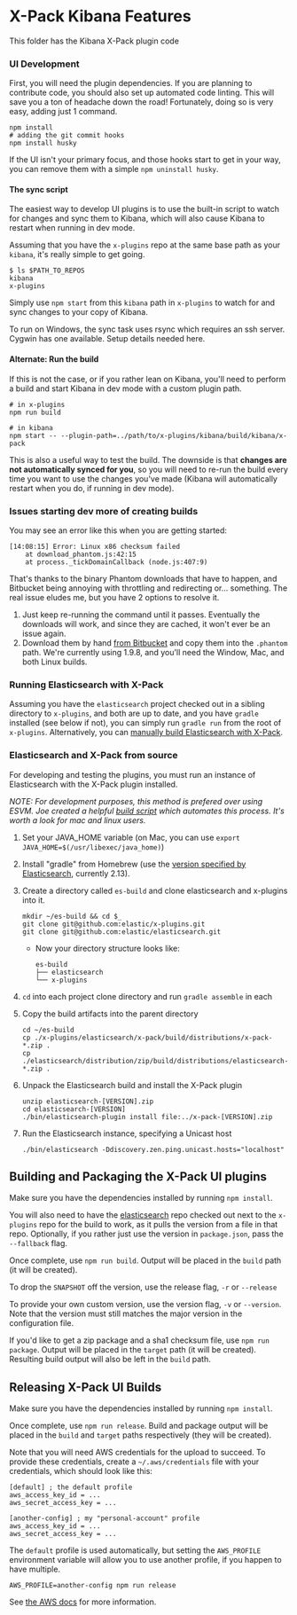 # X-Pack Kibana Features

This folder has the Kibana X-Pack plugin code

### UI Development

First, you will need the plugin dependencies. If you are planning to contribute code, you should also set up automated code linting. This will save you a ton of headache down the road! Fortunately, doing so is very easy, adding just 1 command.

```
npm install
# adding the git commit hooks
npm install husky
```

If the UI isn't your primary focus, and those hooks start to get in your way, you can remove them with a simple `npm uninstall husky`.

#### The sync script

The easiest way to develop UI plugins is to use the built-in script to watch for changes and sync them to Kibana, which will also cause Kibana to restart when running in dev mode.

Assuming that you have the `x-plugins` repo at the same base path as your `kibana`, it's really simple to get going.

```
$ ls $PATH_TO_REPOS
kibana
x-plugins
```

Simply use `npm start` from this `kibana` path in `x-plugins` to watch for and sync changes to your copy of Kibana.

To run on Windows, the sync task uses rsync which requires an ssh server.  Cygwin has one available. Setup details needed here.

#### Alternate: Run the build

If this is not the case, or if you rather lean on Kibana, you'll need to perform a build and start Kibana in dev mode with a custom plugin path.

```
# in x-plugins
npm run build

# in kibana
npm start -- --plugin-path=../path/to/x-plugins/kibana/build/kibana/x-pack
```

This is also a useful way to test the build. The downside is that **changes are not automatically synced for you**, so you will need to re-run the build every time you want to use the changes you've made (Kibana will automatically restart when you do, if running in dev mode).

### Issues starting dev more of creating builds

You may see an error like this when you are getting started:

```
[14:08:15] Error: Linux x86 checksum failed
    at download_phantom.js:42:15
    at process._tickDomainCallback (node.js:407:9)
```

That's thanks to the binary Phantom downloads that have to happen, and Bitbucket being annoying with throttling and redirecting or... something. The real issue eludes me, but you have 2 options to resolve it.

1. Just keep re-running the command until it passes. Eventually the downloads will work, and since they are cached, it won't ever be an issue again.
1. Download them by hand [from Bitbucket](https://bitbucket.org/ariya/phantomjs/downloads) and copy them into the `.phantom` path. We're currently using 1.9.8, and you'll need the Window, Mac, and both Linux builds.

### Running Elasticsearch with X-Pack

Assuming you have the `elasticsearch` project checked out in a sibling directory to `x-plugins`, and both are up to date, and you have
`gradle` installed (see below if not), you can simply run `gradle run` from the root of `x-plugins`. Alternatively, you can [manually build
Elasticsearch with X-Pack](#elasticsearch-and-x-pack-from-source).

### Elasticsearch and X-Pack from source

For developing and testing the plugins, you must run an instance of Elasticsearch with the X-Pack plugin installed.

*NOTE: For development purposes, this method is prefered over using ESVM. Joe created a helpful [build script](https://gist.github.com/w33ble/dd4eebeae5aff3d5adf3) which automates this process. It's worth a look for mac and linux users.*

1. Set your JAVA_HOME variable (on Mac, you can use `export JAVA_HOME=$(/usr/libexec/java_home)`)
1. Install "gradle" from Homebrew (use the [version specified by Elasticsearch](https://github.com/elastic/elasticsearch/blob/master/README.textile#building-from-source), currently 2.13).
1. Create a directory called `es-build` and clone elasticsearch and x-plugins into it.

    ```
    mkdir ~/es-build && cd $_
    git clone git@github.com:elastic/x-plugins.git
    git clone git@github.com:elastic/elasticsearch.git
    ```
   - Now your directory structure looks like:

      ```
      es-build
      ├── elasticsearch
      └── x-plugins
      ```
1. `cd` into each project clone directory and run `gradle assemble` in each
1. Copy the build artifacts into the parent directory

    ```
    cd ~/es-build
    cp ./x-plugins/elasticsearch/x-pack/build/distributions/x-pack-*.zip .
    cp ./elasticsearch/distribution/zip/build/distributions/elasticsearch-*.zip .
    ```
1. Unpack the Elasticsearch build and install the X-Pack plugin

    ```
    unzip elasticsearch-[VERSION].zip
    cd elasticsearch-[VERSION]
    ./bin/elasticsearch-plugin install file:../x-pack-[VERSION].zip
    ```
1. Run the Elasticsearch instance, specifying a Unicast host

    ```
    ./bin/elasticsearch -Ddiscovery.zen.ping.unicast.hosts="localhost"
    ```

## Building and Packaging the X-Pack UI plugins

Make sure you have the dependencies installed by running `npm install`.

You will also need to have the [elasticsearch](https://github.com/elastic/elasticsearch) repo checked out next to the `x-plugins` repo for the build to work, as it pulls the version from a file in that repo. Optionally, if you rather just use the version in `package.json`, pass the `--fallback` flag.

Once complete, use `npm run build`. Output will be placed in the `build` path (it will be created).

To drop the `SNAPSHOT` off the version, use the release flag, `-r` or `--release`

To provide your own custom version, use the version flag, `-v` or `--version`. Note that the version must still matches the major version in the configuration file.

If you'd like to get a zip package and a sha1 checksum file, use `npm run package`. Output will be placed in the `target` path (it will be created). Resulting build output will also be left in the `build` path.

## Releasing X-Pack UI Builds

Make sure you have the dependencies installed by running `npm install`.

Once complete, use `npm run release`. Build and package output will be placed in the `build` and `target` paths respectively (they will be created).

Note that you will need AWS credentials for the upload to succeed. To provide these credentials, create a `~/.aws/credentials` file with your credentials, which should look like this:

```
[default] ; the default profile
aws_access_key_id = ...
aws_secret_access_key = ...

[another-config] ; my "personal-account" profile
aws_access_key_id = ...
aws_secret_access_key = ...
```

The `default` profile is used automatically, but setting the `AWS_PROFILE` environment variable will allow you to use another profile, if you happen to have multiple.

`AWS_PROFILE=another-config npm run release`

See [the AWS docs](http://docs.aws.amazon.com/AWSJavaScriptSDK/guide/node-configuring.html#Creating_the_Shared_Credentials_File) for more information.
